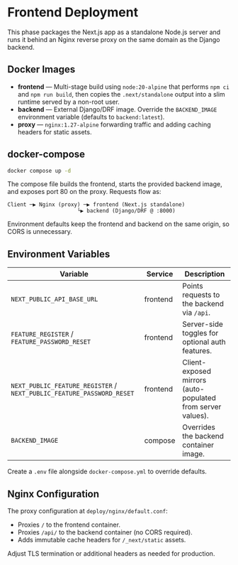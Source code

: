 # Frontend Deployment

This phase packages the Next.js app as a standalone Node.js server and runs it behind an Nginx reverse proxy on the same domain as the Django backend.

## Docker Images

- **frontend** — Multi-stage build using `node:20-alpine` that performs `npm ci` and `npm run build`, then copies the `.next/standalone` output into a slim runtime served by a non-root user.
- **backend** — External Django/DRF image. Override the `BACKEND_IMAGE` environment variable (defaults to `backend:latest`).
- **proxy** — `nginx:1.27-alpine` forwarding traffic and adding caching headers for static assets.

## docker-compose

```bash
docker compose up -d
```

The compose file builds the frontend, starts the provided backend image, and exposes port 80 on the proxy. Requests flow as:

```
Client ─▶ Nginx (proxy) ─▶ frontend (Next.js standalone)
                      └▶ backend (Django/DRF @ :8000)
```

Environment defaults keep the frontend and backend on the same origin, so CORS is unnecessary.

## Environment Variables

| Variable | Service | Description |
| --- | --- | --- |
| `NEXT_PUBLIC_API_BASE_URL` | frontend | Points requests to the backend via `/api`. |
| `FEATURE_REGISTER` / `FEATURE_PASSWORD_RESET` | frontend | Server-side toggles for optional auth features. |
| `NEXT_PUBLIC_FEATURE_REGISTER` / `NEXT_PUBLIC_FEATURE_PASSWORD_RESET` | frontend | Client-exposed mirrors (auto-populated from server values). |
| `BACKEND_IMAGE` | compose | Overrides the backend container image. |

Create a `.env` file alongside `docker-compose.yml` to override defaults.

## Nginx Configuration

The proxy configuration at `deploy/nginx/default.conf`:

- Proxies `/` to the frontend container.
- Proxies `/api/` to the backend container (no CORS required).
- Adds immutable cache headers for `/_next/static` assets.

Adjust TLS termination or additional headers as needed for production.
